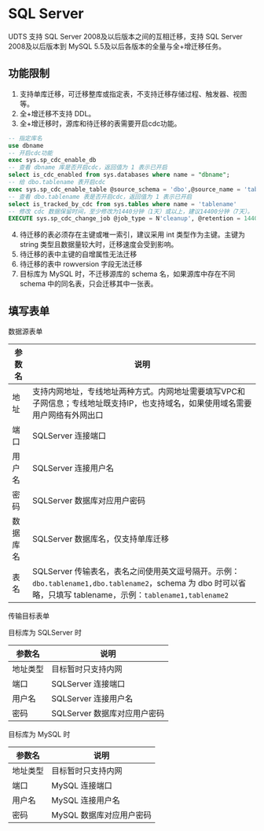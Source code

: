 # SQL Server

UDTS 支持 SQL Server 2008及以后版本之间的互相迁移，支持 SQL Server 2008及以后版本到 MySQL 5.5及以后各版本的全量与全+增迁移任务。

## 功能限制
1. 支持单库迁移，可迁移整库或指定表，不支持迁移存储过程、触发器、视图等。
2. 全+增迁移不支持 DDL。
3. 全+增迁移时，源库和待迁移的表需要开启cdc功能。
```sql
-- 指定库名
use dbname
-- 开启cdc功能
exec sys.sp_cdc_enable_db
-- 查看 dbname 库是否开启cdc，返回值为 1 表示已开启
select is_cdc_enabled from sys.databases where name = "dbname";
-- 给 dbo.tablename 表开启cdc
exec sys.sp_cdc_enable_table @source_schema = 'dbo',@source_name = 'tablename',@role_name = null;
-- 查看 dbo.tablename 表是否开启cdc，返回值为 1 表示已开启
select is_tracked_by_cdc from sys.tables where name = 'tablename'
-- 修改 cdc 数据保留时间，至少修改为1440分钟（1天）或以上，建议14400分钟（7天）。
EXECUTE sys.sp_cdc_change_job @job_type = N'cleanup', @retention = 14400;
```

4. 待迁移的表必须存在主键或唯一索引，建议采用 int 类型作为主键。主键为 string 类型且数据量较大时，迁移速度会受到影响。
5. 待迁移的表中主键的自增属性无法迁移
6. 待迁移的表中 rowversion 字段无法迁移
7. 目标库为 MySQL 时，不迁移源库的 schema 名，如果源库中存在不同 schema 中的同名表，只会迁移其中一张表。


## 填写表单

数据源表单

| 参数名   | 说明                                                                                                                            |
| -------- | ------------------------------------------------------------------------------------------------------------------------------- |
| 地址     | 支持内网地址，专线地址两种方式。内网地址需要填写VPC和子网信息；专线地址既支持IP，也支持域名，如果使用域名需要用户网络有外网出口 |
| 端口     | SQLServer 连接端口                                                                                                              |
| 用户名   | SQLServer 连接用户名                                                                                                            |
| 密码     | SQLServer 数据库对应用户密码                                                                                                    |
| 数据库名 | SQLServer 数据库名，仅支持单库迁移                                                                                              |
| 表名     | SQLServer 传输表名，表名之间使用英文逗号隔开。示例：`dbo.tablename1,dbo.tablename2`，schema 为 dbo 时可以省略，只填写 tablename，示例：`tablename1,tablename2`                             |


传输目标表单

目标库为 SQLServer 时

| 参数名   | 说明                     |
| -------- | ------------------------ |
| 地址类型 | 目标暂时只支持内网       |
| 端口     | SQLServer 连接端口           |
| 用户名   | SQLServer 连接用户名         |
| 密码     | SQLServer 数据库对应用户密码 |


目标库为 MySQL 时

| 参数名   | 说明                     |
| -------- | ------------------------ |
| 地址类型 | 目标暂时只支持内网       |
| 端口     | MySQL 连接端口           |
| 用户名   | MySQL 连接用户名         |
| 密码     | MySQL 数据库对应用户密码 |
